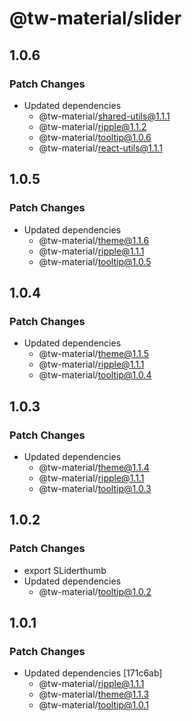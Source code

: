 # @tw-material/slider

## 1.0.6

### Patch Changes

- Updated dependencies
  - @tw-material/shared-utils@1.1.1
  - @tw-material/ripple@1.1.2
  - @tw-material/tooltip@1.0.6
  - @tw-material/react-utils@1.1.1

## 1.0.5

### Patch Changes

- Updated dependencies
  - @tw-material/theme@1.1.6
  - @tw-material/ripple@1.1.1
  - @tw-material/tooltip@1.0.5

## 1.0.4

### Patch Changes

- Updated dependencies
  - @tw-material/theme@1.1.5
  - @tw-material/ripple@1.1.1
  - @tw-material/tooltip@1.0.4

## 1.0.3

### Patch Changes

- Updated dependencies
  - @tw-material/theme@1.1.4
  - @tw-material/ripple@1.1.1
  - @tw-material/tooltip@1.0.3

## 1.0.2

### Patch Changes

- export SLiderthumb
- Updated dependencies
  - @tw-material/tooltip@1.0.2

## 1.0.1

### Patch Changes

- Updated dependencies [171c6ab]
  - @tw-material/ripple@1.1.1
  - @tw-material/theme@1.1.3
  - @tw-material/tooltip@1.0.1
